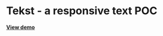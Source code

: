 Tekst - a responsive text POC
======

**[View demo](https://dl.dropboxusercontent.com/u/93167521/web/tekst/index.html "Tekst Demo")**